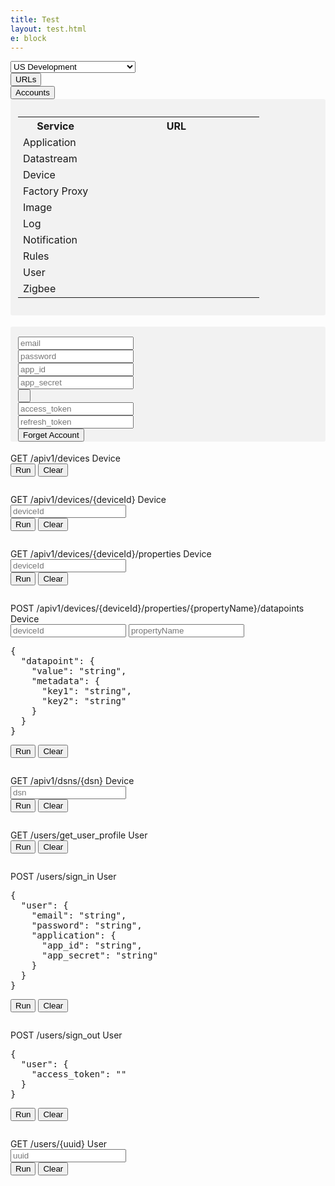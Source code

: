 ```yaml
---
title: Test
layout: test.html
e: block
---
```


<div class="form-row">
  <div class="form-group col-auto">
    <select class="form-control form-control-sm ayla-region" style="min-width: 200px;">
      <option value="cndev">China Development</option>
      <option value="cnfield">China Field</option>
      <option value="eufield">EU Field</option>
      <option value="usdev" selected>US Development</option>
      <option value="usfield">US Field</option>
    </select>
  </div>
  <div class="form-group col-auto">
    <button type="button" class="btn btn-secondary btn-sm" data-toggle="collapse" data-target="#ayla-region-urls" aria-expanded="false">URLs</button>
  </div>
  <div class="form-group col-auto">
    <button type="button" class="btn btn-secondary btn-sm" data-toggle="collapse" data-target="#ayla-region-accounts" aria-expanded="false">Accounts</button>
  </div>
</div>
<div id="ayla-region-urls" class="collapse" style="padding:12px;background:#f2f2f2;margin-bottom:18px;border-radius:3px;">
  <table class="mb-0">
  <tr><th>Service</th><th style="min-width:250px;">URL</th></tr>
  <tr><td>Application</td><td><code id="application-service-url"></code></td></tr>
  <tr><td>Datastream</td><td><code id="datastream-service-url"></code></td></tr>
  <tr><td>Device</td><td><code id="device-service-url"></code></td></tr>
  <tr><td>Factory Proxy</td><td><code id="factory-proxy-service-url"></code></td></tr>
  <tr><td>Image</td><td><code id="image-service-url"></code></td></tr>
  <tr><td>Log</td><td><code id="log-service-url"></code></td></tr>
  <tr><td>Notification</td><td><code id="notification-service-url"></code></td></tr>
  <tr><td>Rules</td><td><code id="rules-service-url"></code></td></tr>
  <tr><td>User</td><td><code id="user-service-url"></code></td></tr>
  <tr><td>Zigbee</td><td><code id="zigbee-service-url"></code></td></tr>
  </table>
</div>
<div id="ayla-region-accounts" class="collapse" style="padding:16px 12px 0 12px;background:#f2f2f2;margin-bottom:18px;border-radius:3px;">
  <div class="form-row">
    <div class="form-group col-12 col-lg-3">
      <input id="region-email" type="text" class="form-control form-control-sm" placeholder="email">
    </div>
    <div class="form-group col-12 col-lg-3">
      <input id="region-password" type="text" class="form-control form-control-sm" placeholder="password">
    </div>
    <div class="form-group col-12 col-lg-3">
      <input id="region-app-id" type="text" class="form-control form-control-sm" placeholder="app_id">
    </div>
    <div class="form-group col-12 col-lg-3">
      <input id="region-app-secret" type="text" class="form-control form-control-sm" placeholder="app_secret">
    </div>
  </div>
  <div class="form-row">
    <div class="form-group col-12 col-lg-3">
      <button id="region-tokens-btn" type="button" class="btn btn-sm btn-block">&nbsp;</button>
    </div>
    <div class="form-group col-12 col-lg-3">
      <input id="region-access-token" type="text" class="form-control form-control-sm" placeholder="access_token">
    </div>
    <div class="form-group col-12 col-lg-3">
      <input id="region-refresh-token" type="text" class="form-control form-control-sm" placeholder="refresh_token">
    </div>
    <div class="form-group col-12 col-lg-3">
      <button id="region-forget-btn" type="button" class="btn btn-danger btn-sm btn-block">Forget Account</button>
    </div>
  </div>
</div>
<div class="api get">
  <div class="api-title" data-toggle="collapse" href="#get-apiv1-devices">
    <span class="api-method">GET</span>
    <span class="api-url">/apiv1/devices</span>
    <span class="api-service">Device</span>
  </div>
  <div id="get-apiv1-devices" class="api-content collapse">
    <div class="btn-group">
      <button type="button" class="btn btn-danger btn-sm api-run">Run</button>
      <button type="button" class="btn btn-warning btn-sm api-clear">Clear</button>
    </div>
    <pre class="api-response-body"></pre>
  </div>
</div>

<div class="api get">
  <div class="api-title" data-toggle="collapse" href="#get-apiv1-devices-deviceid">
    <span class="api-method">GET</span>
    <span class="api-url">/apiv1/devices/{deviceId}</span>
    <span class="api-service">Device</span>
  </div>
  <div id="get-apiv1-devices-deviceid" class="api-content collapse">
    <input class="api-path-parameter" type="text" placeholder="deviceId">
    <div class="btn-group">
      <button type="button" class="btn btn-danger btn-sm api-run">Run</button>
      <button type="button" class="btn btn-warning btn-sm api-clear">Clear</button>
    </div>
    <pre class="api-response-body"></pre>
  </div>
</div>

<div class="api get">
  <div class="api-title" data-toggle="collapse" href="#get-apiv1-devices-deviceid-properties">
    <span class="api-method">GET</span>
    <span class="api-url">/apiv1/devices/{deviceId}/properties</span>
    <span class="api-service">Device</span>
  </div>
  <div id="get-apiv1-devices-deviceid-properties" class="api-content collapse">
    <input class="api-path-parameter" type="text" placeholder="deviceId">
    <div class="btn-group">
      <button type="button" class="btn btn-danger btn-sm api-run">Run</button>
      <button type="button" class="btn btn-warning btn-sm api-clear">Clear</button>
    </div>
    <pre class="api-response-body"></pre>
  </div>
</div>

<div class="api post">
  <div class="api-title" data-toggle="collapse" href="#post-apiv1-devices-deviceId-properties-propertyName-datapoints">
    <span class="api-method">POST</span>
    <span class="api-url">/apiv1/devices/{deviceId}/properties/{propertyName}/datapoints</span>
    <span class="api-service">Device</span>
  </div>
  <div id="post-apiv1-devices-deviceId-properties-propertyName-datapoints" class="api-content collapse">
    <input class="api-path-parameter" type="text" placeholder="deviceId">
    <input class="api-path-parameter" type="text" placeholder="propertyName">
    <pre class="api-request-body" contenteditable="true">{
  "datapoint": {
    "value": "string",
    "metadata": {
      "key1": "string",
      "key2": "string"
    }
  }
}</pre>
    <div class="btn-group">
      <button type="button" class="btn btn-danger btn-sm api-run">Run</button>
      <button type="button" class="btn btn-warning btn-sm api-clear">Clear</button>
    </div>
    <pre class="api-response-body"></pre>
  </div>
</div>

<div class="api get">
  <div class="api-title" data-toggle="collapse" href="#get-apiv1-dsns-dsn">
    <span class="api-method">GET</span>
    <span class="api-url">/apiv1/dsns/{dsn}</span>
    <span class="api-service">Device</span>
  </div>
  <div id="get-apiv1-dsns-dsn" class="api-content collapse">
    <input class="api-path-parameter" type="text" placeholder="dsn">
    <div class="btn-group">
      <button type="button" class="btn btn-danger btn-sm api-run">Run</button>
      <button type="button" class="btn btn-warning btn-sm api-clear">Clear</button>
    </div>
    <pre class="api-response-body"></pre>
  </div>
</div>

<div class="api get">
  <div class="api-title" data-toggle="collapse" href="#get-users-get-user-profile">
    <span class="api-method">GET</span>
    <span class="api-url">/users/get_user_profile</span>
    <span class="api-service">User</span>
  </div>
  <div id="get-users-get-user-profile" class="api-content collapse">
    <div class="btn-group">
      <button type="button" class="btn btn-danger btn-sm api-run">Run</button>
      <button type="button" class="btn btn-warning btn-sm api-clear">Clear</button>
    </div>
    <pre class="api-response-body"></pre>
  </div>
</div>

<div class="api post">
  <div class="api-title" data-toggle="collapse" href="#post-users-sign-in">
    <span class="api-method">POST</span>
    <span class="api-url">/users/sign_in</span>
    <span class="api-service">User</span>
  </div>
  <div id="post-users-sign-in" class="api-content collapse">
<pre class="api-request-body" contenteditable="true">{
  "user": {
    "email": "string",
    "password": "string",
    "application": {
      "app_id": "string",
      "app_secret": "string"
    }
  }
}</pre>
    <div class="btn-group">
      <button type="button" class="btn btn-danger btn-sm api-run">Run</button>
      <button type="button" class="btn btn-warning btn-sm api-clear">Clear</button>
    </div>
    <pre class="api-response-body"></pre>
  </div>
</div>

<div class="api post">
  <div class="api-title" data-toggle="collapse" href="#post-users-sign-out">
    <span class="api-method">POST</span>
    <span class="api-url">/users/sign_out</span>
    <span class="api-service">User</span>
  </div>
  <div id="post-users-sign-out" class="api-content collapse">
<pre class="api-request-body" contenteditable="true">{
  "user": {
    "access_token": ""
  }
}</pre>
    <div class="btn-group">
      <button type="button" class="btn btn-danger btn-sm api-run">Run</button>
      <button type="button" class="btn btn-warning btn-sm api-clear">Clear</button>
    </div>
    <pre class="api-response-body"></pre>
  </div>
</div>

<div class="api get">
  <div class="api-title" data-toggle="collapse" href="#get-users-uuid">
    <span class="api-method">GET</span>
    <span class="api-url">/users/{uuid}</span>
    <span class="api-service">User</span>
  </div>
  <div id="get-users-uuid" class="api-content collapse">
    <input class="api-path-parameter" type="text" placeholder="uuid">
    <div class="btn-group">
      <button type="button" class="btn btn-danger btn-sm api-run">Run</button>
      <button type="button" class="btn btn-warning btn-sm api-clear">Clear</button>
    </div>
    <pre class="api-response-body"></pre>
  </div>
</div>
